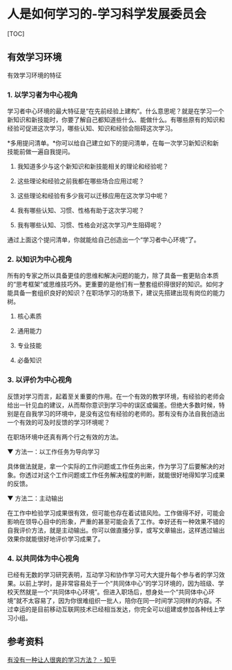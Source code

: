 # 人是如何学习的-学习科学发展委员会

[TOC]

## 有效学习环境

有效学习环境的特征

### 1. 以学习者为中心视角

学习者中心环境的最大特征是“在先前经验上建构”。什么意思呢？就是在学习一个新知识和新技能时，你要了解自己都知道些什么、能做什么。有哪些原有的知识和经验可促进这次学习，哪些认知、知识和经验会阻碍这次学习。

*多用提问清单。*你可以给自己建立如下的提问清单，在每一次学习新知识和新技能前做一遍自我提问。

1. 我知道多少与这个新知识和新技能相关的理论和经验呢？

2. 这些理论和经验之前我都在哪些场合应用过呢？

3. 这些理论和经验有多少我可以迁移应用在这次学习中呢？

4. 我有哪些认知、习惯、性格有助于这次学习呢？

5. 我有哪些认知、习惯、性格会对这次学习产生阻碍呢？

通过上面这个提问清单，你就能给自己创造出一个“学习者中心环境”了。

### 2. 以知识为中心视角

所有的专家之所以具备更佳的思维和解决问题的能力，除了具备一套更贴合本质的“思考框架”或思维技巧外。更重要的是他们有一整套组织得很好的知识。如何才能具备一套组织良好的知识？在职场学习的场景下，建议先搭建出现有岗位的能力树。

1. 核心素质

2. 通用能力

3. 专业技能

4. 必备知识

### 3. 以评价为中心视角

反馈对学习而言，起着至关重要的作用。在一个有效的教学环境，有经验的老师会给出一针见血的建议，从而帮你意识到学习中的误区或偏差。但绝大多数时候，特别是在自我学习的环境中，是没有这位有经验的老师的。那有没有办法自我创造出一个有效的可及时反馈的学习环境呢？

在职场环境中还真有两个行之有效的方法。

▼ 方法一：以工作任务为导向学习

具体做法就是，拿一个实际的工作问题或工作任务出来，作为学习了后要解决的对象。你透过对这个工作问题或工作任务解决程度的判断，就能很好地得知学习成果的反馈。

▼ 方法二：主动输出

在工作中检验学习成果很有效，但可能也存在着试错风险。工作做得不好，可能会影响在领导心目中的形象，严重的甚至可能会丢了工作。幸好还有一种效果不错的自我评价方法，就是主动输出。你可以做直播分享，或写文章输出，这样透过输出效果你就能很好地评价学习成果了。

### 4. 以共同体为中心视角

已经有无数的学习研究表明，互动学习和协作学习可大大提升每个参与者的学习效果。以前上学时，是非常容易处于一个“共同体中心“的学习环境的，因为班级、学校天然就是一个“共同体中心环境”。但进入职场后，想身处一个“共同体中心环境”就不太容易了，因为你很难组织一批人，陪你在同一时间学习同样的内容。不过幸运的是目前移动互联网技术已经相当发达，你完全可以组建或参加各种线上学习小组。




## 参考资料

[有没有一种让人很爽的学习方法？ - 知乎](https://www.zhihu.com/question/58772932/answer/545888061)

